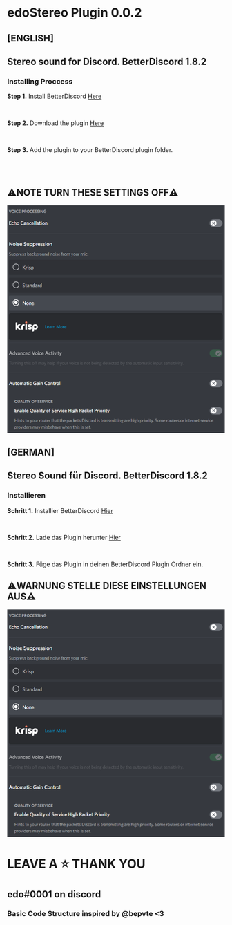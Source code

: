 # edoStereo Plugin 0.0.2

## [ENGLISH]

## Stereo sound for Discord. BetterDiscord 1.8.2

### Installing Proccess

**Step 1.** Install BetterDiscord [Here](https://betterdiscord.app/)

<br>

**Step 2.** Download the plugin [Here](https://downgit.github.io/#/home?url=https://github.com/edoderg/edoStereo)

<br>

**Step 3.** Add the plugin to your BetterDiscord plugin folder.

<br>
<br>

## ⚠️NOTE TURN THESE SETTINGS OFF⚠️

![Screenshot](note.png)

## [GERMAN]

## Stereo Sound für Discord. BetterDiscord 1.8.2

### Installieren

**Schritt 1.** Installier BetterDiscord [Hier](https://betterdiscord.app/)

<br>

**Schritt 2.** Lade das Plugin herunter [Hier](https://downgit.github.io/#/home?url=https://github.com/edoderg/edoStereo)

<br>

**Schritt 3.** Füge das Plugin in deinen BetterDiscord Plugin Ordner ein.

## ⚠️WARNUNG STELLE DIESE EINSTELLUNGEN AUS⚠️

![Screenshot](note.png)

# LEAVE A ⭐ THANK YOU

## edo#0001 on discord

### Basic Code Structure inspired by @bepvte <3
